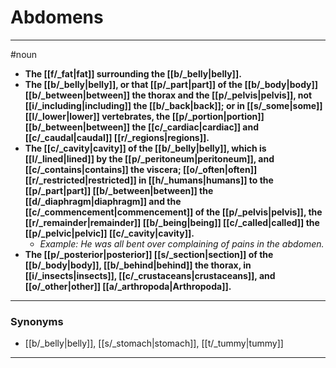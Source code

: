 # Abdomens
---
#noun
- **The [[f/_fat|fat]] surrounding the [[b/_belly|belly]].**
- **The [[b/_belly|belly]], or that [[p/_part|part]] of the [[b/_body|body]] [[b/_between|between]] the thorax and the [[p/_pelvis|pelvis]], not [[i/_including|including]] the [[b/_back|back]]; or in [[s/_some|some]] [[l/_lower|lower]] vertebrates, the [[p/_portion|portion]] [[b/_between|between]] the [[c/_cardiac|cardiac]] and [[c/_caudal|caudal]] [[r/_regions|regions]].**
- **The [[c/_cavity|cavity]] of the [[b/_belly|belly]], which is [[l/_lined|lined]] by the [[p/_peritoneum|peritoneum]], and [[c/_contains|contains]] the viscera; [[o/_often|often]] [[r/_restricted|restricted]] in [[h/_humans|humans]] to the [[p/_part|part]] [[b/_between|between]] the [[d/_diaphragm|diaphragm]] and the [[c/_commencement|commencement]] of the [[p/_pelvis|pelvis]], the [[r/_remainder|remainder]] [[b/_being|being]] [[c/_called|called]] the [[p/_pelvic|pelvic]] [[c/_cavity|cavity]].**
	- _Example: He was all bent over complaining of pains in the abdomen._
- **The [[p/_posterior|posterior]] [[s/_section|section]] of the [[b/_body|body]], [[b/_behind|behind]] the thorax, in [[i/_insects|insects]], [[c/_crustaceans|crustaceans]], and [[o/_other|other]] [[a/_arthropoda|Arthropoda]].**
---
### Synonyms
- [[b/_belly|belly]], [[s/_stomach|stomach]], [[t/_tummy|tummy]]
---
